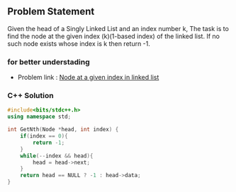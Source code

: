 ## Problem Statement

Given the head of a Singly Linked List and an index number k, The task is to find the node at the given index (k)(1-based index) of the linked list. 
If no such node exists whose index is k then return -1.

### for better understading
- Problem link : [Node at a given index in linked list](https://www.geeksforgeeks.org/problems/node-at-a-given-index-in-linked-list/1?page=2&category=Linked%20List&status=solved&sortBy=difficulty)

### C++ Solution

```cpp
#include<bits/stdc++.h>
using namespace std;

int GetNth(Node *head, int index) {
    if(index == 0){
        return -1;
    }
    while(--index && head){
        head = head->next;
    }
    return head == NULL ? -1 : head->data;
}
```